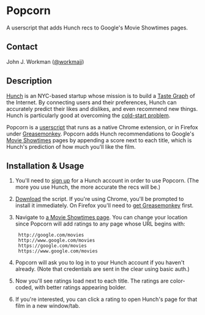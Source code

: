 Popcorn
====================

A userscript that adds Hunch recs to Google's Movie Showtimes pages.

Contact
-------

John J. Workman ([@workmajj](https://twitter.com/workmajj))

Description
-----------

[Hunch](http://hunch.com/) is an NYC-based startup whose mission is to build a [Taste Graph](http://blog.hunch.com/?p=47384) of the Internet. By connecting users and their preferences, Hunch can accurately predict their likes and dislikes, and even recommend new things. Hunch is particularly good at overcoming the [cold-start problem](http://en.wikipedia.org/wiki/Cold_start).

Popcorn is a [userscript](http://wiki.greasespot.net/User_script) that runs as a native Chrome extension, or in Firefox under [Greasemonkey](http://www.greasespot.net/). Popcorn adds Hunch recommendations to Google's [Movie Showtimes](http://www.google.com/movies) pages by appending a score next to each title, which is Hunch's prediction of how much you'll like the film.

Installation & Usage
--------------------

1. You'll need to [sign up](http://hunch.com/people/create-account/) for a Hunch account in order to use Popcorn. (The more you use Hunch, the more accurate the recs will be.)

2. [Download](https://github.com/workmajj/popcorn/raw/master/popcorn.user.js) the script. If you're using Chrome, you'll be prompted to install it immediately. On Firefox you'll need to [get Greasemonkey](https://addons.mozilla.org/en-US/firefox/addon/greasemonkey/) first.

3. Navigate to [a Movie Showtimes page](http://www.google.com/movies?near=11205). You can change your location since Popcorn will add ratings to any page whose URL begins with:

        http://google.com/movies
        http://www.google.com/movies
        https://google.com/movies
        https://www.google.com/movies

4. Popcorn will ask you to log in to your Hunch account if you haven't already. (Note that credentials are sent in the clear using basic auth.)

5. Now you'll see ratings load next to each title. The ratings are color-coded, with better ratings appearing bolder.

6. If you're interested, you can click a rating to open Hunch's page for that film in a new window/tab.

